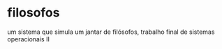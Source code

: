# filosofos
um sistema que simula um jantar de filósofos, trabalho final de sistemas operacionais II 

